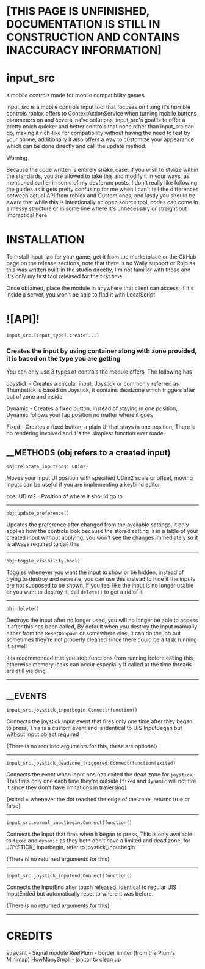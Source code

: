 # [THIS PAGE IS UNFINISHED, DOCUMENTATION IS STILL IN CONSTRUCTION AND CONTAINS INACCURACY INFORMATION]

# input_src
a mobile controls made for mobile compatibility games 

input_src is a mobile controls input tool that focuses on fixing it's horrible controls roblox offers to ContextActionService when turning mobile buttons parameters on and several naïve solutions, input_src's goal is to offer a pretty much quicker and better controls that none other than input_src can do, making it rich-like for compatibility without having the need to test by your phone, additionally it also offers a way to customize your appearance which can be done directly and call the update method.

> [!WARNING]
> Because the code written is entirely snake_case, if you wish to stylize within the standards, you are allowed to take this and modify it in your ways, as mentioned earlier in some of my devforum posts, I don't really like following the guides as it gets pretty confusing for me when I can't tell the differences between actual API from roblox and Custom ones, and lastly you should be aware that while this is intentionally an open source tool, codes can come in a messy structure or in some line where it's unnecessary or straight out impractical here

# INSTALLATION 
To install input_src for your game, get it from the marketplace or the GitHub page on the release sections, note that there is no Wally support or Rojo as this was written built-in the studio directly, I'm not familiar with those and it's only my first tool released for the first time.

Once obtained, place the module in anywhere that client can access, if it's inside a server, you won't be able to find it with LocalScript

# ![API]!

```luau
input_src.[input_type].create(...)
```

### Creates the input by using container along with zone provided, it is based on the type you are getting

You can only use 3 types of controls the module offers, The following has

Joystick - Creates a circular input, Joystick or commonly referred as Thumbstick is based on Joystick, it contains deadzone which triggers after out of zone and inside

Dynamic - Creates a fixed button, instead of staying in one position, Dynamic follows your tap position no matter where it goes

Fixed - Creates a fixed button, a plain UI that stays in one position, There is no rendering involved and it's the simplest function ever made.

## __METHODS (obj refers to a created input)
```luau
obj:relocate_input(pos: UDim2)
```
Moves your input UI position with specified UDim2 scale or offset, moving inputs can be useful if you are implementing a keybind editor

pos: UDim2 - Position of where it should go to

----------

```luau
obj:update_preference()
```
Updates the preference after changed from the available settings, it only applies how the controls look
because the stored setting is in a table of your created input without applying, you won't see the changes immediately so it is always required to call this

__________

```luau
obj:toggle_visibility(bool)
```

Toggles whenever you want the input to show or be hidden, instead of trying to destroy and recreate, you can use this instead to hide if the inputs are not supposed to be shown, if you feel like the input is no longer usable or you want to destroy it, call `delete()` to get a rid of it

----------
```luau
obj:delete()
```
Destroys the input after no longer used, you will no longer be able to access it after this has been called, By default when you destroy the input manually either from the `ResetOnSpawn` or somewhere else, it can do the job but sometimes they're not properly cleaned since there could be a task running it aswell

it is recommended that you stop functions from running before calling this, otherwise memory leaks can occur especially if called at the time threads are still yielding

__________
## __EVENTS

```luau 
input_src.joystick_inputbegin:Connect(function()
```
Connects the joystick input event that fires only one time after they began to press, This is a custom event and is identical to UIS InputBegan but without input object required

{There is no required arguments for this, these are optional}

__________

```luau
input_src.joystick_deadzone_triggered:Connect(function(exited)
```
Connects the event when input pos has exited the dead zone for `joystick`, This fires only one each time they're outside (`fixed` and `dynamic` will not fire it since they don't have limitations in traversing)

{exited = whenever the dot reached the edge of the zone, returns true or false}

__________

```luau
input_src.normal_inputbegin:Connect(function()
```
Connects the Input that fires when it began to press, This is only available to `fixed` and `dynamic` as they both don't have a limited and dead zone, for JOYSTICK_ inputbegin, refer to joystick_inputbegin

{There is no returned arguments for this}

__________

```luau
input_src.joystick_inputend:Connect(function()
```

Connects the InputEnd after touch released, identical to regular UIS InputEnded but automatically reset to where it was before.

{There is no returned arguments for this}

_______________

# CREDITS
stravant - Signal module
ReelPlum - border limiter (from the Plum's Minimap)
HowManySmall - janitor to clean up

